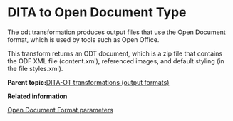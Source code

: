# DITA to Open Document Type

The odt transformation produces output files that use the Open Document format, which is used by tools such as Open Office.

This transform returns an ODT document, which is a zip file that contains the ODF XML file \(content.xml\), referenced images, and default styling \(in the file styles.xml\).

**Parent topic:**[DITA-OT transformations \(output formats\)](../user-guide/AvailableTransforms.md)

**Related information**  


[Open Document Format parameters](../parameters/parameters-odt.md)

